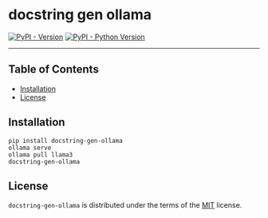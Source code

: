 # docstring gen ollama

[![PyPI - Version](https://img.shields.io/pypi/v/docstring-gen-ollama.svg)](https://pypi.org/project/docstring-gen-ollama)
[![PyPI - Python Version](https://img.shields.io/pypi/pyversions/docstring-gen-ollama.svg)](https://pypi.org/project/docstring-gen-ollama)

-----

## Table of Contents

- [Installation](#installation)
- [License](#license)

## Installation

```console
pip install docstring-gen-ollama
ollama serve
ollama pull llama3
docstring-gen-ollama
```

## License

`docstring-gen-ollama` is distributed under the terms of the [MIT](https://spdx.org/licenses/MIT.html) license.
